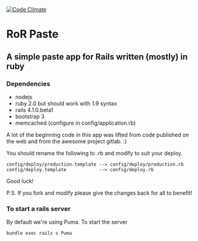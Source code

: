 [![Code Climate](https://codeclimate.com/github/nacengineer/ror_paste.png)](https://codeclimate.com/github/nacengineer/ror_paste)

# RoR Paste #
## A simple paste app for Rails written (mostly) in ruby ##
### Dependencies ###
- nodejs
- ruby 2.0 but should work with 1.9 syntax
- rails 4.1.0.beta1
- bootstrap 3
- memcached (configure in config/application.rb)

A lot of the beginning code in this app was lifted from code published on the web and from the awesome project gitlab. :)

You should rename the following to .rb and modify to suit your deploy.

```
config/deploy/production.template --> config/deploy/production.rb
config/deploy.template            --> config/deploy.rb
```

Good luck!

P.S. If you fork and modify please give the changes back for all to benefit!

### To start a rails server

By default we're using Puma. To start the server

```sh
bundle exec rails s Puma
```


